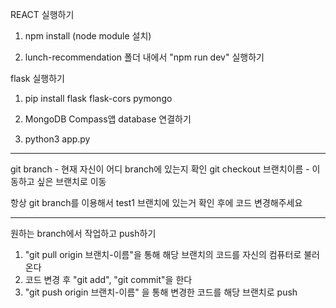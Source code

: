 REACT 실행하기

1. npm install (node module 설치)

2. lunch-recommendation 폴더 내에서 "npm run dev" 실행하기

   

flask 실행하기

1. pip install flask flask-cors pymongo

2. MongoDB Compass앱 database 연결하기

3. python3 app.py

**************************************************************
git branch - 현재 자신이 어디 branch에 있는지 확인
git checkout 브랜치이름 - 이동하고 싶은 브랜치로 이동

항상 git branch를 이용해서 test1 브랜치에 있는거 확인 후에 코드 변경해주세요
**************************************************************

원하는 branch에서 작업하고 push하기
1. "git pull origin 브랜치-이름"을 통해 해당 브랜치의 코드를 자신의 컴퓨터로 불러온다
2. 코드 변경 후 "git add", "git commit"을 한다
3. "git push origin 브랜치-이름" 을 통해 변경한 코드를 해당 브랜치로 push
